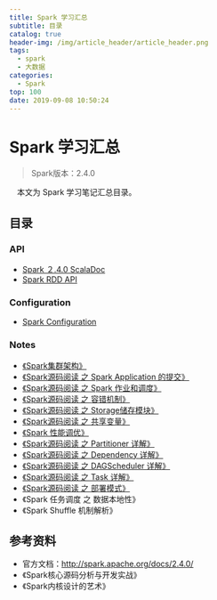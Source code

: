 ```yaml
---
title: Spark 学习汇总
subtitle: 目录
catalog: true
header-img: /img/article_header/article_header.png
tags:
  - spark
  - 大数据
categories:
  - Spark
top: 100
date: 2019-09-08 10:50:24
---
```



# Spark 学习汇总

> Spark版本：2.4.0

&emsp;本文为 Spark 学习笔记汇总目录。

## 目录

### API
- [Spark ２.4.0 ScalaDoc](http://spark.apache.org/docs/2.4.0/api/scala/index.html#org.apache.spark.package)
- [Spark RDD API ](http://homepage.cs.latrobe.edu.au/zhe/ZhenHeSparkRDDAPIExamples.html#glom)

### Configuration
- [Spark Configuration](http://spark.apache.org/docs/2.4.0/configuration.html#Dynamically-Loading-Spark-Properties)

### Notes
- [《Spark集群架构》](http://zhoujiapeng.top/Spark/spark-overview/)
- [《Spark源码阅读 之 Spark Application 的提交》](http://zhoujiapeng.top/Spark/spark-application/)
- [《Spark源码阅读 之 Spark 作业和调度》](http://zhoujiapeng.top/Spark/spark-job/)
- [《Spark源码阅读 之 容错机制》](http://zhoujiapeng.top/Spark/spark-fault-tolerant/)
- [《Spark源码阅读 之 Storage储存模块》](http://zhoujiapeng.top/Spark/spark-storage/)
- [《Spark源码阅读 之 共享变量》](http://zhoujiapeng.top/Spark/spark-share-variable/)
- [《Spark 性能调优》](http://zhoujiapeng.top/Spark/spark-tuning/)
- [《Spark源码阅读 之 Partitioner 详解》](http://zhoujiapeng.top/Spark/spark-partitioner/)
- [《Spark源码阅读 之 Dependency 详解》](http://zhoujiapeng.top/Spark/spark-dependency/)
- [《Spark源码阅读 之 DAGScheduler 详解》](http://zhoujiapeng.top/Spark/spark-dagscheduler/)
- [《Spark源码阅读 之 Task 详解》](http://zhoujiapeng.top/Spark/spark-task/)
- [《Spark源码阅读 之 部署模式》](http://zhoujiapeng.top/Spark/spark-deploy-mode/)
- 《Spark 任务调度 之 数据本地性》
- 《Spark Shuffle 机制解析》


## 参考资料

- 官方文档：http://spark.apache.org/docs/2.4.0/
- 《Spark核心源码分析与开发实战》
- 《Spark内核设计的艺术》